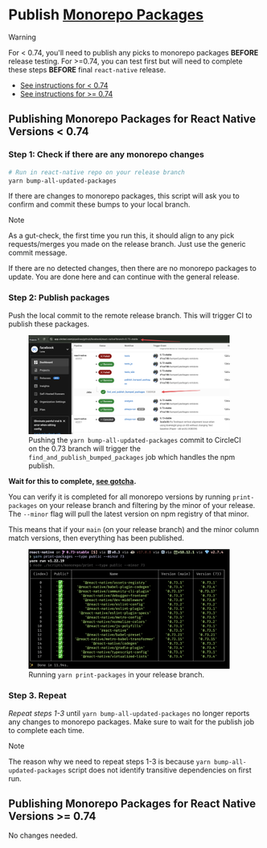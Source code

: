 # Publish [Monorepo Packages](./glossary.md#monorepo-packages)

> [!Warning]
> For < 0.74, you'll need to publish any picks to monorepo packages **BEFORE** release testing. For >=0.74, you can test first but will need to complete these steps **BEFORE** final `react-native` release.

* [See instructions for < 0.74](#publishing-monorepo-packages-for-react-native-versions--074)
* [See instructions for >= 0.74](#publishing-monorepo-packages-for-react-native-versions--074-1)

## Publishing Monorepo Packages for React Native Versions < 0.74

### Step 1: Check if there are any monorepo changes

```bash
# Run in react-native repo on your release branch
yarn bump-all-updated-packages
```

If there are changes to monorepo packages, this script will ask you to confirm and commit these bumps to your local branch.

> [!Note]
> As a gut-check, the first time you run this, it should align to any pick requests/merges you made on the release branch. Just use the generic commit message.

If there are no detected changes, then there are no monorepo packages to update. You are done here and can continue with the general release.

### Step 2: Publish packages
Push the local commit to the remote release branch. This will trigger CI to publish these packages.

<figure>
<img alt="CircleCI publishing monorepo packages" src="../assets/find_and_publish_bumped_packages.png" width="400" />
<figcaption>Pushing the <code>yarn bump-all-updated-packages</code> commit to CircleCI on the 0.73 branch will trigger the <code>find_and_publish_bumped_packages</code> job which handles the npm publish.</figcaption>
</figure>

**Wait for this to complete, [see gotcha](./gotchas.md#circleci-only-runs-1-workflow-at-a-time).**

You can verify it is completed for all monorepo versions by running `print-packages` on your release branch and filtering by the minor of your release. The `--minor` flag will pull the latest version on npm registry of that minor.

This means that if your `main` (on your release branch) and the minor column match versions, then everything has been published.

<figure>
<img alt="yarn print-packages" src="../assets/yarn_print_packages.png" width="400" />
<figcaption>Running <code>yarn print-packages</code> in your release branch.</figcaption>
</figure>

### Step 3. Repeat

*Repeat steps 1-3* until `yarn bump-all-updated-packages` no longer reports any changes to monorepo packages. Make sure to wait for the publish job to complete each time.

> [!Note]
> The reason why we need to repeat steps 1-3 is because `yarn bump-all-updated-packages` script does not identify transitive dependencies on first run.

## Publishing Monorepo Packages for React Native Versions >= 0.74

No changes needed.
